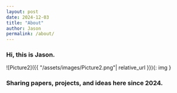 ```yaml
---
layout: post
date: 2024-12-03
title: "About"
author: Jason
permalink: /about/
---
```


###       Hi, this is Jason.
![Picture2]({{ "/assets/images/Picture2.png"| relative_url }}){: img }
###       Sharing papers, projects, and ideas here since 2024. 


